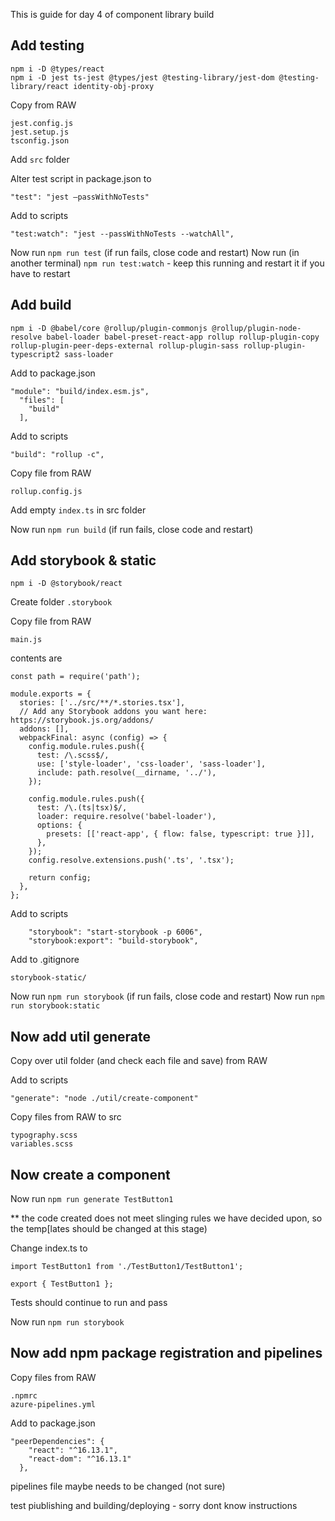 This is guide for day 4 of component library build 

## Add testing

```
npm i -D @types/react
npm i -D jest ts-jest @types/jest @testing-library/jest-dom @testing-library/react identity-obj-proxy
```

Copy from RAW

```
jest.config.js
jest.setup.js
tsconfig.json
```

Add `src` folder

Alter test script in package.json to 

```
"test": "jest —passWithNoTests"
```

Add to scripts 

```
"test:watch": "jest --passWithNoTests --watchAll",
```

Now run `npm run test` (if run fails, close code and restart)
Now run (in another terminal) `npm run test:watch` - keep this running and restart it if you have to restart 

## Add build

```
npm i -D @babel/core @rollup/plugin-commonjs @rollup/plugin-node-resolve babel-loader babel-preset-react-app rollup rollup-plugin-copy rollup-plugin-peer-deps-external rollup-plugin-sass rollup-plugin-typescript2 sass-loader
```

Add to package.json

```
"module": "build/index.esm.js",
  "files": [
    "build"
  ],
```

Add to scripts

```
"build": "rollup -c",
```

Copy file from RAW

```
rollup.config.js
```

Add empty `index.ts` in src folder

Now run `npm run build` (if run fails, close code and restart)

## Add storybook & static

```
npm i -D @storybook/react 
```

Create folder `.storybook`

Copy file from RAW

```
main.js
```

contents are

```
const path = require('path');

module.exports = {
  stories: ['../src/**/*.stories.tsx'],
  // Add any Storybook addons you want here: https://storybook.js.org/addons/
  addons: [],
  webpackFinal: async (config) => {
    config.module.rules.push({
      test: /\.scss$/,
      use: ['style-loader', 'css-loader', 'sass-loader'],
      include: path.resolve(__dirname, '../'),
    });

    config.module.rules.push({
      test: /\.(ts|tsx)$/,
      loader: require.resolve('babel-loader'),
      options: {
        presets: [['react-app', { flow: false, typescript: true }]],
      },
    });
    config.resolve.extensions.push('.ts', '.tsx');

    return config;
  },
};
```

Add to scripts

```
    "storybook": "start-storybook -p 6006",
    "storybook:export": "build-storybook",
```

Add to .gitignore

```
storybook-static/
```

Now run `npm run storybook` (if run fails, close code and restart)
Now run `npm run storybook:static`

## Now add util generate

Copy over util folder (and check each file and save) from RAW

Add to scripts

```
"generate": "node ./util/create-component"
```

Copy files from RAW to src

```
typography.scss
variables.scss
```

## Now create a component

Now run `npm run generate TestButton1`

** the code created does not meet slinging rules we have decided upon, so the temp[lates should be changed at this stage)

Change index.ts to

```
import TestButton1 from './TestButton1/TestButton1';

export { TestButton1 };
```

Tests should continue to run and pass

Now run `npm run storybook`

## Now add npm package registration and pipelines

Copy files from RAW

```
.npmrc
azure-pipelines.yml
```

Add to package.json

```
"peerDependencies": {
    "react": "^16.13.1",
    "react-dom": "^16.13.1"
  },
```

pipelines file maybe needs to be changed (not sure)

test piublishing and building/deploying - sorry dont know instructions
